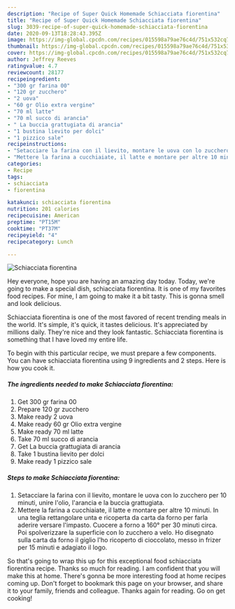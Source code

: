 ```yaml
---
description: "Recipe of Super Quick Homemade Schiacciata fiorentina"
title: "Recipe of Super Quick Homemade Schiacciata fiorentina"
slug: 3039-recipe-of-super-quick-homemade-schiacciata-fiorentina
date: 2020-09-13T18:28:43.395Z
image: https://img-global.cpcdn.com/recipes/015598a79ae76c4d/751x532cq70/schiacciata-fiorentina-recipe-main-photo.jpg
thumbnail: https://img-global.cpcdn.com/recipes/015598a79ae76c4d/751x532cq70/schiacciata-fiorentina-recipe-main-photo.jpg
cover: https://img-global.cpcdn.com/recipes/015598a79ae76c4d/751x532cq70/schiacciata-fiorentina-recipe-main-photo.jpg
author: Jeffrey Reeves
ratingvalue: 4.7
reviewcount: 28177
recipeingredient:
- "300 gr farina 00"
- "120 gr zucchero"
- "2 uova"
- "60 gr Olio extra vergine"
- "70 ml latte"
- "70 ml succo di arancia"
- " La buccia grattugiata di arancia"
- "1 bustina lievito per dolci"
- "1 pizzico sale"
recipeinstructions:
- "Setacciare la farina con il lievito, montare le uova con lo zucchero per 10 minuti, unire l&#39;olio, l&#39;arancia e la buccia grattugiata."
- "Mettere la farina a cucchiaiate, il latte e montare per altre 10 minuti. In una teglia rettangolare unta e ricoperta da carta da forno per farla aderire versare l&#39;impasto. Cuocere a forno a 160° per 30 minuti circa. Poi spolverizzare la superficie con lo zucchero a velo. Ho disegnato sulla carta da forno il giglio l&#39;ho ricoperto di cioccolato, messo in frizer per 15 minuti e adagiato il logo."
categories:
- Recipe
tags:
- schiacciata
- fiorentina

katakunci: schiacciata fiorentina 
nutrition: 201 calories
recipecuisine: American
preptime: "PT15M"
cooktime: "PT37M"
recipeyield: "4"
recipecategory: Lunch

---
```



![Schiacciata fiorentina](https://img-global.cpcdn.com/recipes/015598a79ae76c4d/751x532cq70/schiacciata-fiorentina-recipe-main-photo.jpg)

Hey everyone, hope you are having an amazing day today. Today, we're going to make a special dish, schiacciata fiorentina. It is one of my favorites food recipes. For mine, I am going to make it a bit tasty. This is gonna smell and look delicious.



Schiacciata fiorentina is one of the most favored of recent trending meals in the world. It's simple, it's quick, it tastes delicious. It's appreciated by millions daily. They're nice and they look fantastic. Schiacciata fiorentina is something that I have loved my entire life.


To begin with this particular recipe, we must prepare a few components. You can have schiacciata fiorentina using 9 ingredients and 2 steps. Here is how you cook it.

<!--inarticleads1-->

##### The ingredients needed to make Schiacciata fiorentina:

1. Get 300 gr farina 00
1. Prepare 120 gr zucchero
1. Make ready 2 uova
1. Make ready 60 gr Olio extra vergine
1. Make ready 70 ml latte
1. Take 70 ml succo di arancia
1. Get  La buccia grattugiata di arancia
1. Take 1 bustina lievito per dolci
1. Make ready 1 pizzico sale




<!--inarticleads2-->

##### Steps to make Schiacciata fiorentina:

1. Setacciare la farina con il lievito, montare le uova con lo zucchero per 10 minuti, unire l&#39;olio, l&#39;arancia e la buccia grattugiata.
1. Mettere la farina a cucchiaiate, il latte e montare per altre 10 minuti. In una teglia rettangolare unta e ricoperta da carta da forno per farla aderire versare l&#39;impasto. Cuocere a forno a 160° per 30 minuti circa. Poi spolverizzare la superficie con lo zucchero a velo. Ho disegnato sulla carta da forno il giglio l&#39;ho ricoperto di cioccolato, messo in frizer per 15 minuti e adagiato il logo.




So that's going to wrap this up for this exceptional food schiacciata fiorentina recipe. Thanks so much for reading. I am confident that you will make this at home. There's gonna be more interesting food at home recipes coming up. Don't forget to bookmark this page on your browser, and share it to your family, friends and colleague. Thanks again for reading. Go on get cooking!
